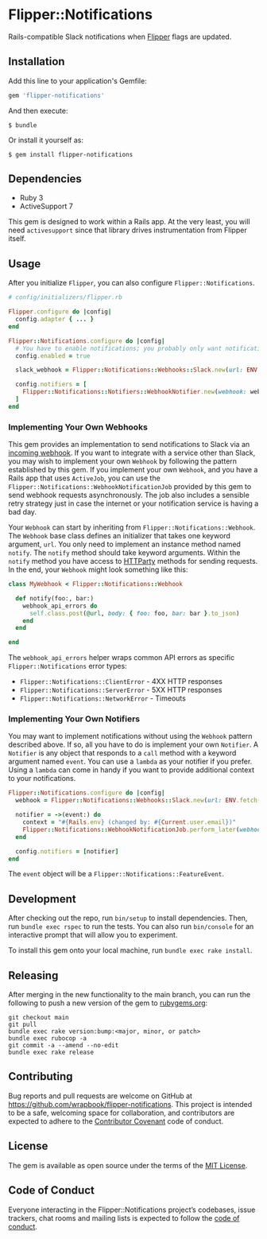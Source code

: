 # Flipper::Notifications

Rails-compatible Slack notifications when [Flipper](https://github.com/jnunemaker/flipper)
flags are updated.

## Installation

Add this line to your application's Gemfile:

```ruby
gem 'flipper-notifications'
```

And then execute:

    $ bundle

Or install it yourself as:

    $ gem install flipper-notifications

## Dependencies

* Ruby 3
* ActiveSupport 7

This gem is designed to work within a Rails app. At the very least, you will
need `activesupport` since that library drives instrumentation from Flipper
itself.

## Usage

After you initialize `Flipper`, you can also configure `Flipper::Notifications`.

```ruby
# config/initializers/flipper.rb

Flipper.configure do |config|
  config.adapter { ... }
end

Flipper::Notifications.configure do |config|
  # You have to enable notifications; you probably only want notifications enabled in production.
  config.enabled = true

  slack_webhook = Flipper::Notifications::Webhooks::Slack.new(url: ENV.fetch("SLACK_WEBHOOK_URL"))

  config.notifiers = [
    Flipper::Notifications::Notifiers::WebhookNotifier.new(webhook: webhook)
  ]
end
```

### Implementing Your Own Webhooks

This gem provides an implementation to send notifications to Slack via an
[incoming webhook](https://api.slack.com/messaging/webhooks).
If you want to integrate with a service other than Slack, you may wish to
implement your own `Webhook` by following the pattern established by this gem.
If you implement your own `Webhook`, and you have a Rails app that uses `ActiveJob`,
you can use the `Flipper::Notifications::WebhookNotificationJob` provided by this
gem to send webhook requests asynchronously. The job also includes a sensible
retry strategy just in case the internet or your notification service is having a bad day.

Your `Webhook` can start by inheriting from `Flipper::Notifications::Webhook`.
The `Webhook` base class defines an initializer that takes one keyword argument, `url`.
You only need to implement an instance method named `notify`. The `notify` method
should take keyword arguments.  Within the `notify` method you have access to
[HTTParty](https://github.com/jnunemaker/httparty) methods for sending requests.
In the end, your `Webhook` might look something like this:

```ruby
class MyWebhook < Flipper::Notifications::Webhook

  def notify(foo:, bar:)
    webhook_api_errors do
      self.class.post(@url, body: { foo: foo, bar: bar }.to_json)
    end
  end

end
```

The `webhook_api_errors` helper wraps common API errors as specific `Flipper::Notifications`
error types:

* `Flipper::Notifications::ClientError` - 4XX HTTP responses
* `Flipper::Notifications::ServerError` - 5XX HTTP responses
* `Flipper::Notifications::NetworkError` - Timeouts

### Implementing Your Own Notifiers

You may want to implement notifications without using the `Webhook` pattern
described above. If so, all you have to do is implement your own `Notifier`.
A `Notifier` is any object that responds to a `call` method with a keyword
argument named `event`. You can use a `lambda` as your notifier if you prefer.
Using a `lambda` can come in handy if you want to provide additional context
to your notifications.

```ruby
Flipper::Notifications.configure do |config|
  webhook = Flipper::Notifications::Webhooks::Slack.new(url: ENV.fetch("SLACK_WEBHOOK_URL"))

  notifier = ->(event:) do
    context = "#{Rails.env} (changed by: #{Current.user.email})"
    Flipper::Notifications::WebhookNotificationJob.perform_later(webhook: webhook, event: event, context_markdown: context)
  end

  config.notifiers = [notifier]
end
```

The `event` object will be a `Flipper::Notifications::FeatureEvent`.

## Development

After checking out the repo, run `bin/setup` to install dependencies.
Then, run `bundle exec rspec` to run the tests. You can also run `bin/console` for an
interactive prompt that will allow you to experiment.

To install this gem onto your local machine, run `bundle exec rake install`.

## Releasing

After merging in the new functionality to the main branch, you can run the following
to push a new version of the gem to [rubygems.org](https://rubygems.org):

```
git checkout main
git pull
bundle exec rake version:bump:<major, minor, or patch>
bundle exec rubocop -a
git commit -a --amend --no-edit
bundle exec rake release
```

## Contributing

Bug reports and pull requests are welcome on GitHub at
https://github.com/wrapbook/flipper-notifications. This project is intended to
be a safe, welcoming space for collaboration, and contributors are expected to
adhere to the [Contributor Covenant](http://contributor-covenant.org) code of conduct.

## License

The gem is available as open source under the terms of the
[MIT License](https://opensource.org/licenses/MIT).

## Code of Conduct

Everyone interacting in the Flipper::Notifications project’s codebases,
issue trackers, chat rooms and mailing lists is expected to follow the
[code of conduct](https://github.com/[USERNAME]/flipper-notifications/blob/master/CODE_OF_CONDUCT.md).
